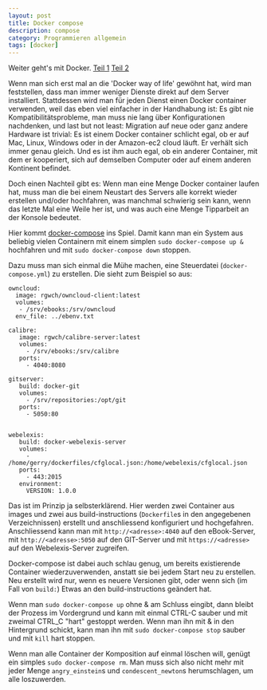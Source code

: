 ```yaml
---
layout: post
title: Docker compose
description: compose
category: Programmieren allgemein
tags: [docker]
---
```

Weiter geht's mit Docker. [Teil 1](/2015/06/Docker) [Teil 2](/2015/07/Docker2)

Wenn man sich erst mal an die 'Docker way of life' gewöhnt hat, wird man feststellen, dass man immer weniger Dienste 
direkt auf dem Server installiert. Stattdessen wird man für jeden Dienst einen Docker container verwenden, weil das
eben viel einfacher in der Handhabung ist: Es gibt nie Kompatibilitätsprobleme, man muss nie lang über Konfigurationen
nachdenken, und last but not least: Migration auf neue oder ganz andere Hardware ist trivial: Es ist einem Docker 
container schlicht egal, ob er auf Mac, Linux, Windows oder in der Amazon-ec2 cloud läuft. Er verhält sich immer genau 
gleich. Und es ist ihm auch egal, ob ein anderer Container, mit dem er kooperiert, sich auf demselben Computer oder auf einem
anderen Kontinent befindet.

Doch einen Nachteil gibt es: Wenn man eine Menge Docker container laufen hat, muss man die bei einem Neustart des Servers
alle korrekt wieder erstellen und/oder hochfahren, was manchmal schwierig sein kann, wenn das letzte Mal eine Weile her ist, und was auch
eine Menge Tipparbeit an der Konsole bedeutet.

Hier kommt [docker-compose](https://www.docker.com/docker-compose) ins Spiel. Damit kann man ein System aus beliebig
vielen Containern mit einem simplen `sudo docker-compose up &` hochfahren und mit `sudo docker-compose down` stoppen.

Dazu muss man sich einmal die Mühe machen, eine Steuerdatei (`docker-compose.yml`) zu erstellen. Die sieht zum Beispiel so aus:

    owncloud:
      image: rgwch/owncloud-client:latest
      volumes:
       - /srv/ebooks:/srv/owncloud
      env_file: ../ebenv.txt
    
    calibre:
       image: rgwch/calibre-server:latest
       volumes:
         - /srv/ebooks:/srv/calibre
       ports:
         - 4040:8080
    
    gitserver:
       build: docker-git
       volumes:
         - /srv/repositories:/opt/git
       ports:
         - 5050:80
    
    
    webelexis:
       build: docker-webelexis-server
       volumes:
         - /home/gerry/dockerfiles/cfglocal.json:/home/webelexis/cfglocal.json
       ports:
         - 443:2015
       environment:
         VERSION: 1.0.0

Das ist im Prinzip ja selbsterklärend. Hier werden zwei Container aus images und zwei aus build-instructions (`Dockerfile`s in den
angegebenen Verzeichnissen) erstellt und anschliessend konfiguriert und hochgefahren. Anschliessend kann man mit 
`http://<adresse>:4040` auf den eBook-Server, mit `http://<adresse>:5050` auf den GIT-Server und mit 
`https://<adresse>` auf den Webelexis-Server zugreifen.

Docker-compose ist dabei auch schlau genug, um bereits existierende Container wiederzuverwenden, anstatt sie bei jedem Start
neu zu erstellen. Neu erstellt wird nur, wenn es neuere Versionen gibt, oder wenn sich (im Fall von `build:`) Etwas an
den build-instructions geändert hat.

Wenn man `sudo docker-compose up` ohne & am Schluss eingibt, dann bleibt der Prozess im Vordergrund und kann mit einmal CTRL-C
sauber und mit zweimal CTRL_C "hart" gestoppt werden. Wenn man ihn mit & in den Hintergrund schickt, kann man ihn mit
`sudo docker-compose stop` sauber und mit `kill` hart stoppen.

Wenn man alle Container der Komposition auf einmal löschen will, genügt ein simples `sudo docker-compose rm`. Man muss sich
also nicht mehr mit jeder Menge `angry_einstein`s und `condescent_newton`s herumschlagen, um alle loszuwerden.

